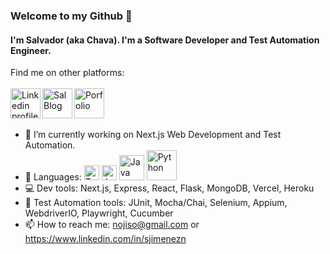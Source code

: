 ### Welcome to my Github 👋

#### I'm Salvador (aka Chava). I'm a **Software Developer and Test Automation Engineer.**
Find me on other platforms: 
<br/>
<br/>
<a href="https://www.linkedin.com/in/sjimenezn/" target="_blank">
  <img align="left" alt="Linkedin profile" width="48px"  src="https://content.linkedin.com/content/dam/me/brand/en-us/brand-home/logos/In-Blue-Logo.png.original.png"/>
</a>
<a target="_blank"  href="https://chavus.notion.site/chavus/9ea10a5fa14f47d58b83877a0ce24678?v=b28af7a541804dcb8d9724ac06b141fc">
  <img align="left" alt="Sal Blog" width="48px"  src="https://upload.wikimedia.org/wikipedia/commons/e/e9/Notion-logo.svg" />
</a>
<a target="_blank"  href="https://www.sjimenez.me/">
<img align="left" alt="Porfolio" width="48px"  src="https://www.sjimenez.me/assets/img/SJ_favicon.png" />
</a>
<br/>
<br/>
<br/>

- 🔭 I’m currently working on Next.js Web Development and Test Automation.
- 📘 Languages: 
  <img align="" alt="Typescript" width="24px" src="https://static-00.iconduck.com/assets.00/typescript-icon-icon-512x512-yh0yu3ta.png" />
  <img align="" alt="Javascript" width="24px" src="https://cdn.icon-icons.com/icons2/2415/PNG/512/javascript_original_logo_icon_146455.png" />
  <img align="" alt="Java" width="40px" src="https://png2.cleanpng.com/sh/693e7a09d4f4fadb17f701e3e7ac6d7c/L0KzQYm3VMI0N5VBj5H0aYP2gLBuTfpifpIyiud3dHnwdX7sjwZqepDzhdd3dD3mf773lgRmel5ue9H3cz3tccfoTgBtaaVrRdxqdnGwRbLrhcMxPmRrS6MBMUCxQIq7WME1PWc2TaQ9NUGzSIKCWck2P191htk=/kisspng-java-runtime-environment-computer-icons-java-platf-java-5ade3063f31610.0948145615245108199957.png" />
  <img align="" alt="Python" width="48px" src="https://png2.cleanpng.com/sh/d6f4b01ac4b50a377d3b69912ceacfd1/L0KzQYm3WMI2N6N0R91yc4Pzfri0kQl1cJDzReJ7b3f1cb70if5oNZ1mhtlAYXfoPbT2jgB2fJZ3ReJ7b3f1cb70if5oNZQygNN3dX3kfn73jvcufKNmhuV5YYLofsW0if1ib5Z4Rdh7ZXWwdLFAjvxwaZUye95ycD24com4VPVlO2ZpSKltMD67Q4GAVsM0OmI6S6c7MEC8R4q6WMEyNqFzf3==/kisspng-python-programming-language-computer-programming-c-hanuman-png-transparent-images-free-download-clip-5b814ed35d07d0.8307633215352009793811.png" />
- 💻 Dev tools: Next.js, Express, React, Flask, MongoDB, Vercel, Heroku
- 🧪 Test Automation tools: JUnit, Mocha/Chai, Selenium, Appium, WebdriverIO, Playwright, Cucumber
- 📫 How to reach me: nojiso@gmail.com or https://www.linkedin.com/in/sjimenezn


